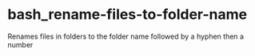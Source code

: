 # bash_rename-files-to-folder-name
Renames files in folders to the folder name followed by a hyphen then a number
